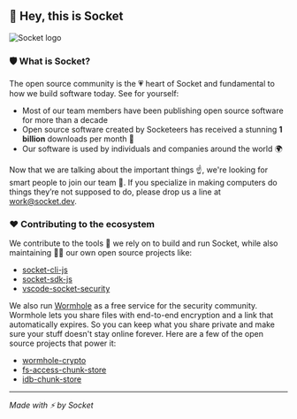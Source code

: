 ## 👋 Hey, this is Socket

![Socket logo](https://socket.dev/images/socket-logo.png)

### 🛡 What is Socket?

The open source community is the 💗 heart of Socket and fundamental to how we build software today. See for yourself:

- Most of our team members have been publishing open source software for more than a decade
- Open source software created by Socketeers has received a stunning **1 billion** downloads per month 🤯
- Our software is used by individuals and companies around the world 🌍

Now that we are talking about the important things ☝️, we're looking for smart people to join our team 🙌. If you specialize in making computers do things they’re not supposed to do, please drop us a line at work@socket.dev.

### ❤️ Contributing to the ecosystem

We contribute to the tools 🔧 we rely on to build and run Socket, while also maintaining 🧙‍♂️ our own open source projects like:

- [socket-cli-js](https://github.com/SocketDev/socket-cli-js)
- [socket-sdk-js](https://github.com/SocketDev/socket-sdk-js)
- [vscode-socket-security](https://github.com/SocketDev/vscode-socket-security)

We also run [Wormhole](https://wormhole.app) as a free service for the security community. Wormhole lets you share files with end-to-end encryption and a link that automatically expires. So you can keep what you share private and make sure your stuff doesn't stay online forever. Here are a few of the open source projects that power it:

- [wormhole-crypto](https://github.com/SocketDev/wormhole-crypto)
- [fs-access-chunk-store](https://github.com/SocketDev/fs-access-chunk-store)
- [idb-chunk-store](https://github.com/SocketDev/idb-chunk-store)

---

_Made with ⚡️ by Socket_
